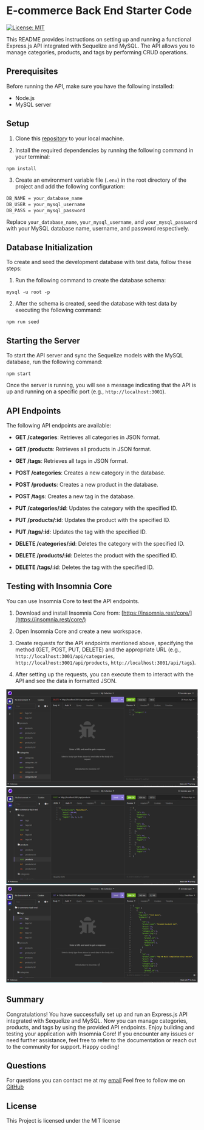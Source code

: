 # E-commerce Back End Starter Code

[![License: MIT](https://img.shields.io/badge/License-MIT-yellow.svg)](https://opensource.org/licenses/MIT)

This README provides instructions on setting up and running a functional Express.js API integrated with Sequelize and MySQL. The API allows you to manage categories, products, and tags by performing CRUD operations.

## Prerequisites

Before running the API, make sure you have the following installed:

- Node.js
- MySQL server

## Setup

1. Clone this [repository](https://github.com/brendan-aper/E-Commerce-Back-End) to your local machine.

2. Install the required dependencies by running the following command in your terminal:

```
npm install
```

3. Create an environment variable file (`.env`) in the root directory of the project and add the following configuration:

```
DB_NAME = your_database_name
DB_USER = your_mysql_username
DB_PASS = your_mysql_password
```


Replace `your_database_name`, `your_mysql_username`, and `your_mysql_password` with your MySQL database name, username, and password respectively.

## Database Initialization

To create and seed the development database with test data, follow these steps:

1. Run the following command to create the database schema:

```
mysql -u root -p
```

2. After the schema is created, seed the database with test data by executing the following command:

```
npm run seed
```


## Starting the Server

To start the API server and sync the Sequelize models with the MySQL database, run the following command:

```
npm start
```

Once the server is running, you will see a message indicating that the API is up and running on a specific port (e.g., `http://localhost:3001`).

## API Endpoints

The following API endpoints are available:

- **GET /categories**: Retrieves all categories in JSON format.
- **GET /products**: Retrieves all products in JSON format.
- **GET /tags**: Retrieves all tags in JSON format.

- **POST /categories**: Creates a new category in the database.
- **POST /products**: Creates a new product in the database.
- **POST /tags**: Creates a new tag in the database.

- **PUT /categories/:id**: Updates the category with the specified ID.
- **PUT /products/:id**: Updates the product with the specified ID.
- **PUT /tags/:id**: Updates the tag with the specified ID.

- **DELETE /categories/:id**: Deletes the category with the specified ID.
- **DELETE /products/:id**: Deletes the product with the specified ID.
- **DELETE /tags/:id**: Deletes the tag with the specified ID.

## Testing with Insomnia Core

You can use Insomnia Core to test the API endpoints.

1. Download and install Insomnia Core from: [https://insomnia.rest/core/](https://insomnia.rest/core/)

2. Open Insomnia Core and create a new workspace.

3. Create requests for the API endpoints mentioned above, specifying the method (GET, POST, PUT, DELETE) and the appropriate URL (e.g., `http://localhost:3001/api/categories`, `http://localhost:3001/api/products`, `http://localhost:3001/api/tags`).

4. After setting up the requests, you can execute them to interact with the API and see the data in formatted JSON.

![](./assets/images/api-test-01.png)
![](./assets/images/api-test-02.png)
![](./assets/images/api-test-03.png)
## Summary

Congratulations! You have successfully set up and run an Express.js API integrated with Sequelize and MySQL. Now you can manage categories, products, and tags by using the provided API endpoints. Enjoy building and testing your application with Insomnia Core! If you encounter any issues or need further assistance, feel free to refer to the documentation or reach out to the community for support. Happy coding!

## Questions

For questions you can contact me at my [email](mailto:brendanaper@gmail.com)
Feel free to follow me on [GitHub](https://github.com/brendan-aper)

## License

This Project is licensed under the MIT license
